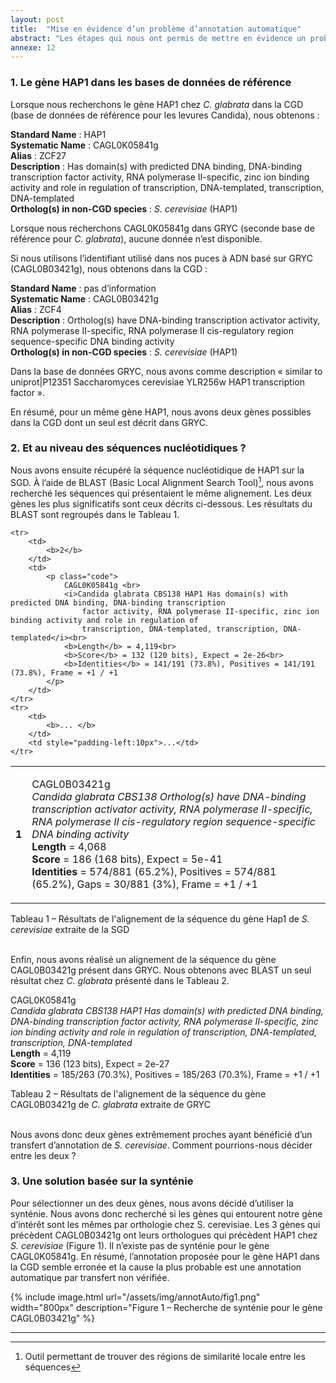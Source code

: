 ```yaml
---
layout: post
title:  "Mise en évidence d’un problème d’annotation automatique"
abstract: "Les étapes qui nous ont permis de mettre en évidence un problème d'annotation et comment nous l'avons résolu."
annexe: 12
---
```


### 1. Le gène HAP1 dans les bases de données de référence

Lorsque nous recherchons le gène HAP1 chez *C. glabrata* dans la CGD (base de données de référence pour les levures Candida), nous obtenons :

<p class="descriptionGene">
<b>Standard Name</b> : HAP1 <br>
<b>Systematic Name</b>  : CAGL0K05841g <br>
<b>Alias</b>  : ZCF27 <br>
<b>Description</b>  : Has domain(s) with predicted DNA binding, DNA-binding transcription factor activity, RNA polymerase II-specific, zinc ion binding activity and role in regulation of transcription, DNA-templated, transcription, DNA-templated<br>
<b>Ortholog(s) in non-CGD species</b>  : <i>S. cerevisiae</i> (HAP1)
</p>

Lorsque nous recherchons CAGL0K05841g dans GRYC (seconde base de référence pour *C. glabrata*), aucune donnée n’est disponible.

Si nous utilisons l’identifiant utilisé dans nos puces à ADN basé sur GRYC (CAGL0B03421g), nous obtenons dans la CGD :

<p class="descriptionGene">
<b>Standard Name</b> : pas d’information <br>
<b>Systematic Name</b>  : CAGL0B03421g <br>
<b>Alias</b>  : ZCF4 <br>
<b>Description</b>  : Ortholog(s) have DNA-binding transcription activator activity, RNA polymerase II-specific, RNA polymerase II cis-regulatory region sequence-specific DNA binding activity<br>
<b>Ortholog(s) in non-CGD species</b>  : <i>S. cerevisiae</i> (HAP1)
</p>

Dans la base de données GRYC, nous avons comme description « similar to uniprot|P12351 Saccharomyces cerevisiae YLR256w HAP1 transcription factor ».

En résumé, pour un même gène HAP1, nous avons deux gènes possibles dans la CGD dont un seul est décrit dans GRYC.

### 2. Et au niveau des séquences nucléotidiques ?

Nous avons ensuite récupéré la séquence nucléotidique de HAP1 sur la SGD. À l’aide de BLAST (Basic Local Alignment Search Tool)[^1], nous avons recherché les séquences qui présentaient le même alignement. Les deux gènes les plus significatifs sont ceux décrits ci-dessous. Les résultats du BLAST sont regroupés dans le Tableau 1.


<table>
    <tr>
        <td>
            <b>1</b>
        </td>
        <td>
            <p class="code">
                CAGL0B03421g<br>
                <i>Candida glabrata CBS138 Ortholog(s) have DNA-binding transcription activator activity, RNA polymerase
                    II-specific, RNA polymerase II cis-regulatory region sequence-specific DNA binding activity</i><br>
                <b>Length</b> = 4,068 <br>
                <b>Score</b> = 186 (168 bits), Expect = 5e-41<br>
                <b>Identities</b> = 574/881 (65.2%), Positives = 574/881 (65.2%), Gaps = 30/881 (3%), Frame = +1 / +1
            </p>
        </td>
    </tr>

    <tr>
        <td>
            <b>2</b>
        </td>
        <td>
            <p class="code">
                CAGL0K05841g <br>
                <i>Candida glabrata CBS138 HAP1 Has domain(s) with predicted DNA binding, DNA-binding transcription
                    factor activity, RNA polymerase II-specific, zinc ion binding activity and role in regulation of
                    transcription, DNA-templated, transcription, DNA-templated</i><br>
                <b>Length</b> = 4,119<br>
                <b>Score</b> = 132 (120 bits), Expect = 2e-26<br>
                <b>Identities</b> = 141/191 (73.8%), Positives = 141/191 (73.8%), Frame = +1 / +1
            </p>
        </td>
    </tr>
    <tr>
        <td>
            <b>... </b>
        </td>
        <td style="padding-left:10px">...</td>
    </tr>
</table>

<figcaption>Tableau 1 – Résultats de l'alignement de la séquence du gène Hap1 de <i>S. cerevisiae</i> extraite de la SGD</figcaption>
<br>

Enfin, nous avons réalisé un alignement de la séquence du gène CAGL0B03421g présent dans GRYC. Nous obtenons avec BLAST un seul résultat chez *C. glabrata* présenté dans le Tableau 2.

<p class="code">
    CAGL0K05841g <br>
    <i> Candida glabrata CBS138 HAP1 Has domain(s) with predicted DNA binding, DNA-binding transcription factor activity, RNA polymerase II-specific, 
    zinc ion binding activity and role in regulation of transcription, DNA-templated, transcription, DNA-templated</i><br>
    <b>Length</b> = 4,119<br>
    <b>Score</b> =  136 (123 bits), Expect = 2e-27<br>
    <b>Identities</b> =  185/263 (70.3%), Positives = 185/263 (70.3%), Frame = +1 / +1
</p>

<figcaption>Tableau 2 – Résultats de l'alignement de la séquence du gène CAGL0B03421g de <i>C. glabrata</i> extraite de GRYC</figcaption>
<br>

Nous avons donc deux gènes extrêmement proches ayant bénéficié d’un transfert d’annotation de *S. cerevisiae*. Comment pourrions-nous décider entre les deux ? 

### 3. Une solution basée sur la synténie

Pour sélectionner un des deux gènes, nous avons décidé d’utiliser la synténie. Nous avons donc recherché si les gènes qui entourent notre gène d’intérêt sont les mêmes par orthologie chez S. cerevisiae. Les 3 gènes qui précèdent CAGL0B03421g ont leurs orthologues qui précèdent HAP1 chez *S. cerevisiae* (Figure 1). Il n’existe pas de synténie pour le gène CAGL0K05841g. En résumé, l’annotation proposée pour le gène HAP1 dans la CGD semble erronée et la cause la plus probable est une annotation automatique par transfert non vérifiée.

{% include image.html url="/assets/img/annotAuto/fig1.png" width="800px" description="Figure 1 – Recherche de synténie pour le gène CAGL0B03421g" %}

---
[^1]: Outil permettant de trouver des régions de similarité locale entre les séquences